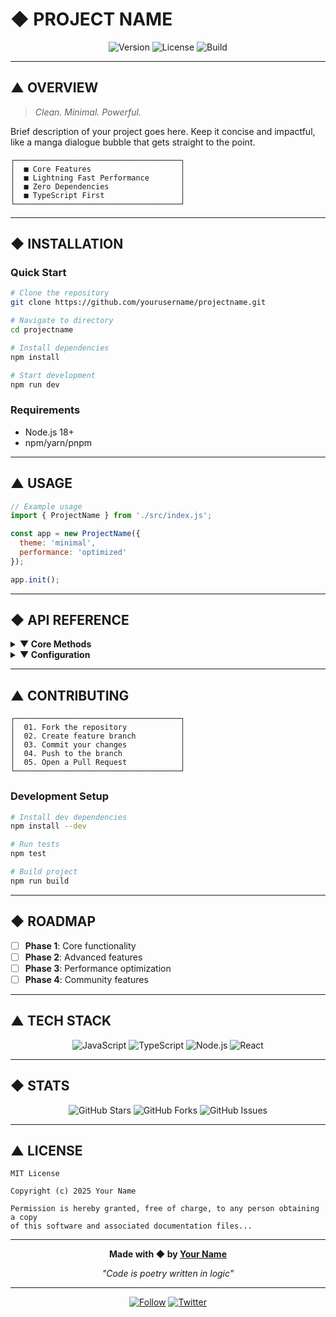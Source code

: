 # ◆ PROJECT NAME

<div align="center">

![Version](https://img.shields.io/badge/version-1.0.0-black?style=for-the-badge&logo=github&logoColor=white&labelColor=transparent&color=black)
![License](https://img.shields.io/badge/license-MIT-black?style=for-the-badge&logo=opensourceinitiative&logoColor=white&labelColor=transparent&color=black)
![Build](https://img.shields.io/badge/build-passing-black?style=for-the-badge&logo=githubactions&logoColor=white&labelColor=transparent&color=black)

</div>

---

## ▲ OVERVIEW

> *Clean. Minimal. Powerful.*

Brief description of your project goes here. Keep it concise and impactful, like a manga dialogue bubble that gets straight to the point.

```
┌─────────────────────────────────────┐
│  ■ Core Features                    │
│  ■ Lightning Fast Performance       │
│  ■ Zero Dependencies                │
│  ■ TypeScript First                 │
└─────────────────────────────────────┘
```

---

## ◆ INSTALLATION

### Quick Start
```bash
# Clone the repository
git clone https://github.com/yourusername/projectname.git

# Navigate to directory
cd projectname

# Install dependencies
npm install

# Start development
npm run dev
```

### Requirements
- Node.js 18+
- npm/yarn/pnpm

---

## ▲ USAGE

```javascript
// Example usage
import { ProjectName } from './src/index.js';

const app = new ProjectName({
  theme: 'minimal',
  performance: 'optimized'
});

app.init();
```

---

## ◆ API REFERENCE

<details>
<summary><strong>▼ Core Methods</strong></summary>

### `init()`
Initialize the application

### `configure(options)`
Configure application settings

### `destroy()`
Clean up resources

</details>

<details>
<summary><strong>▼ Configuration</strong></summary>

| Option | Type | Default | Description |
|--------|------|---------|-------------|
| `theme` | string | `'default'` | UI theme |
| `debug` | boolean | `false` | Debug mode |
| `performance` | string | `'balanced'` | Performance preset |

</details>

---

## ▲ CONTRIBUTING

```
┌─────────────────────────────────────┐
│  01. Fork the repository            │
│  02. Create feature branch          │
│  03. Commit your changes            │
│  04. Push to the branch             │
│  05. Open a Pull Request            │
└─────────────────────────────────────┘
```

### Development Setup
```bash
# Install dev dependencies
npm install --dev

# Run tests
npm test

# Build project
npm run build
```

---

## ◆ ROADMAP

- [ ] **Phase 1**: Core functionality
- [ ] **Phase 2**: Advanced features
- [ ] **Phase 3**: Performance optimization
- [ ] **Phase 4**: Community features

---

## ▲ TECH STACK

<div align="center">

![JavaScript](https://img.shields.io/badge/-JavaScript-black?style=flat-square&logo=javascript&logoColor=white)
![TypeScript](https://img.shields.io/badge/-TypeScript-black?style=flat-square&logo=typescript&logoColor=white)
![Node.js](https://img.shields.io/badge/-Node.js-black?style=flat-square&logo=node.js&logoColor=white)
![React](https://img.shields.io/badge/-React-black?style=flat-square&logo=react&logoColor=white)

</div>

---

## ◆ STATS

<div align="center">

![GitHub Stars](https://img.shields.io/github/stars/yourusername/projectname?style=social&logo=github&logoColor=black)
![GitHub Forks](https://img.shields.io/github/forks/yourusername/projectname?style=social&logo=github&logoColor=black)
![GitHub Issues](https://img.shields.io/github/issues/yourusername/projectname?style=social&logo=github&logoColor=black)

</div>

---

## ▲ LICENSE

```
MIT License

Copyright (c) 2025 Your Name

Permission is hereby granted, free of charge, to any person obtaining a copy
of this software and associated documentation files...
```

---

<div align="center">

**Made with ◆ by [Your Name](https://github.com/yourusername)**

*"Code is poetry written in logic"*

---

[![Follow](https://img.shields.io/github/followers/yourusername?style=social&logo=github&logoColor=black)](https://github.com/yourusername)
[![Twitter](https://img.shields.io/badge/-@yourusername-black?style=flat-square&logo=twitter&logoColor=white)](https://twitter.com/yourusername)

</div>
